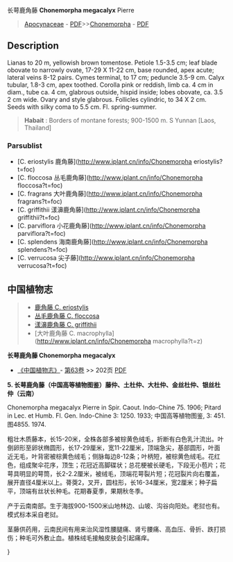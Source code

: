 长萼鹿角藤 **Chonemorpha megacalyx** Pierre

> [Apocynaceae](http://www.iplant.cn/info/Apocynaceae?t=foc) - [PDF](http://www.iplant.cn/foc/pdf/Apocynaceae.pdf)>>[Chonemorpha](http://www.iplant.cn/info/Chonemorpha?t=foc) - [PDF](http://www.iplant.cn/foc/pdf/Chonemorpha.pdf)

## Description

Lianas to 20 m, yellowish brown tomentose. Petiole 1.5-3.5 cm; leaf blade obovate to narrowly ovate, 17-29 X 11-22 cm, base rounded, apex acute; lateral veins 8-12 pairs. Cymes terminal, to 17 cm; peduncle 3.5-9 cm. Calyx tubular, 1.8-3 cm, apex toothed. Corolla pink or reddish, limb ca. 4 cm in diam., tube ca. 4 cm, glabrous outside, hispid inside; lobes obovate, ca. 3.5 2 cm wide. Ovary and style glabrous. Follicles cylindric, to 34 X 2 cm. Seeds with silky coma to 5.5 cm. Fl. spring-summer.


> **Habait** : 
> Borders of montane forests; 900-1500 m. S Yunnan [Laos, Thailand]



### Parsublist

* [C.  eriostylis  鹿角藤](http://www.iplant.cn/info/Chonemorpha eriostylis?t=foc)
* [C.  floccosa  丛毛鹿角藤](http://www.iplant.cn/info/Chonemorpha floccosa?t=foc)
* [C.  fragrans  大叶鹿角藤](http://www.iplant.cn/info/Chonemorpha fragrans?t=foc)
* [C.  griffithii  漾濞鹿角藤](http://www.iplant.cn/info/Chonemorpha griffithii?t=foc)
* [C.  parviflora  小花鹿角藤](http://www.iplant.cn/info/Chonemorpha parviflora?t=foc)
* [C.  splendens  海南鹿角藤](http://www.iplant.cn/info/Chonemorpha splendens?t=foc)
* [C.  verrucosa  尖子藤](http://www.iplant.cn/info/Chonemorpha verrucosa?t=foc)


## 中国植物志

> * [鹿角藤  C.  eriostylis](Chonemorpha-eriostylis-鹿角藤.md)
> * [丛毛鹿角藤  C.  floccosa](Chonemorpha-floccosa-丛毛鹿角藤.md)
> * [漾濞鹿角藤  C.  griffithii](Chonemorpha-griffithii-漾濞鹿角藤.md)
> * [大叶鹿角藤  C.  macrophylla](http://www.iplant.cn/info/Chonemorpha macrophylla?t=z)


**长萼鹿角藤 Chonemorpha megacalyx**

* [《中国植物志》](http://www.iplant.cn/frps)- [第63卷](http://www.iplant.cn/frps/vol/63) >> 202页 [PDF](http://www.iplant.cn/frps/pdf/63/202.pdf)


**5. 长萼鹿角藤（中国高等植物图鉴）藤仲、土杜仲、大杜仲、金丝杜仲、银丝杜仲（云南）**

Chonemorpha megacalyx Pierre in Spir. Caout. Indo-Chine 75. 1906; Pitard in Lec. et Humb. Fl. Gen. Indo-Chine 3: 1250. 1933; 中国高等植物图鉴, 3: 451.图4855. 1974.

粗壮木质藤本，长15-20米，全株各部多被棕黄色绒毛，折断有白色乳汁流出。叶倒卵形至卵状椭圆形，长17-29厘米，宽11-22厘米，顶端急尖，基部圆形，叶面近无毛，叶背密被棕黄色绒毛；侧脉每边8-12条；叶柄短，被棕黄色绒毛。花红色，组成聚伞花序，顶生；花冠近高脚碟状；总花梗被长硬毛，下段无小苞片；花萼具明显的萼筒，长2-2.2厘米，被绒毛，顶端花萼裂片短；花冠裂片向右覆盖，展开直径4厘米以上。蓇葖2，叉开，圆柱形，长16-34厘米，宽2厘米；种子扁平，顶端有丝状长种毛。花期春夏季，果期秋冬季。

产于云南南部。生于海拔900-1500米山地林边、山坡、沟谷向阳处。老挝也有。模式标本采自老挝。

茎藤供药用，云南民间有用来治风湿性腰腿痛、肾亏腰痛、高血压、骨折、跌打损伤；种毛可外敷止血。植株绒毛接触皮肤会引起痛痒。



}